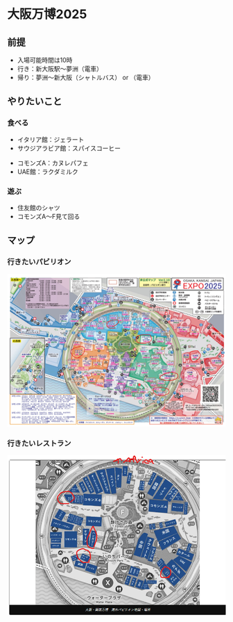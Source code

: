 # 大阪万博2025
## 前提
* 入場可能時間は10時
* 行き：新大阪駅～夢洲（電車）
* 帰り：夢洲～新大阪（シャトルバス） or （電車）

## やりたいこと
### 食べる
* イタリア館：ジェラート
* サウジアラビア館：スパイスコーヒー
+ コモンズA：カヌレパフェ
+ UAE館：ラクダミルク
### 遊ぶ
* 住友館のシャツ
* コモンズA～F見て回る

## マップ
### 行きたいパビリオン
![行きたいパビリオン](./pavilion_want_to_go.png)
### 行きたいレストラン
![行きたいパビリオン](./restaurants_want_to_go.png)